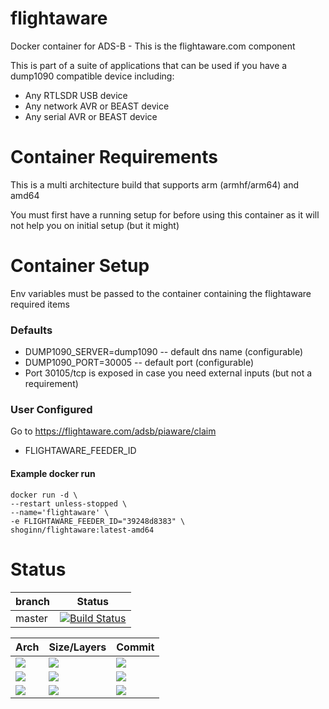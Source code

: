# flightaware
Docker container for ADS-B - This is the flightaware.com component

This is part of a suite of applications that can be used if you have a dump1090 compatible device including:
* Any RTLSDR USB device
* Any network AVR or BEAST device
* Any serial AVR or BEAST device

# Container Requirements

This is a multi architecture build that supports arm (armhf/arm64) and amd64

You must first have a running setup for before using this container as it will not help you on initial setup (but it might)

# Container Setup

Env variables must be passed to the container containing the flightaware required items

### Defaults
* DUMP1090_SERVER=dump1090 -- default dns name (configurable)
* DUMP1090_PORT=30005 -- default port (configurable)
* Port 30105/tcp is exposed in case you need external inputs (but not a requirement)


### User Configured
Go to https://flightaware.com/adsb/piaware/claim
* FLIGHTAWARE_FEEDER_ID

#### Example docker run

```
docker run -d \
--restart unless-stopped \
--name='flightaware' \
-e FLIGHTAWARE_FEEDER_ID="39248d8383" \
shoginn/flightaware:latest-amd64

```
# Status
| branch | Status |
|--------|--------|
| master | [![Build Status](https://travis-ci.org/ShoGinn/flightaware.svg?branch=master)](https://travis-ci.org/ShoGinn/flightaware) |

| Arch | Size/Layers | Commit |
|------|-------------|--------|
[![](https://images.microbadger.com/badges/version/shoginn/flightaware:latest-arm.svg)](https://microbadger.com/images/shoginn/flightaware:latest-arm "Get your own version badge on microbadger.com") | [![](https://images.microbadger.com/badges/image/shoginn/flightaware:latest-arm.svg)](https://microbadger.com/images/shoginn/flightaware:latest-arm "Get your own image badge on microbadger.com") | [![](https://images.microbadger.com/badges/commit/shoginn/flightaware:latest-arm.svg)](https://microbadger.com/images/shoginn/flightaware:latest-arm "Get your own commit badge on microbadger.com")
[![](https://images.microbadger.com/badges/version/shoginn/flightaware:latest-arm64.svg)](https://microbadger.com/images/shoginn/flightaware:latest-arm64 "Get your own version badge on microbadger.com") | [![](https://images.microbadger.com/badges/image/shoginn/flightaware:latest-arm64.svg)](https://microbadger.com/images/shoginn/flightaware:latest-arm64 "Get your own image badge on microbadger.com") | [![](https://images.microbadger.com/badges/commit/shoginn/flightaware:latest-arm64.svg)](https://microbadger.com/images/shoginn/flightaware:latest-arm64 "Get your own commit badge on microbadger.com")
[![](https://images.microbadger.com/badges/version/shoginn/flightaware:latest-amd64.svg)](https://microbadger.com/images/shoginn/flightaware:latest-amd64 "Get your own version badge on microbadger.com") | [![](https://images.microbadger.com/badges/image/shoginn/flightaware:latest-amd64.svg)](https://microbadger.com/images/shoginn/flightaware:latest-amd64 "Get your own image badge on microbadger.com") | [![](https://images.microbadger.com/badges/commit/shoginn/flightaware:latest-amd64.svg)](https://microbadger.com/images/shoginn/flightaware:latest-amd64 "Get your own commit badge on microbadger.com")

